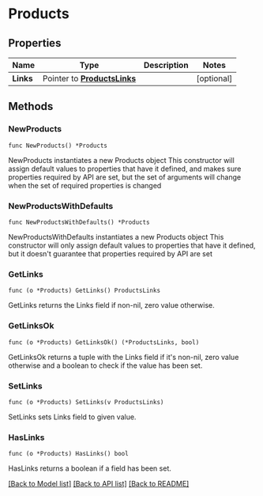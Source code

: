 # Products

## Properties

Name | Type | Description | Notes
------------ | ------------- | ------------- | -------------
**Links** | Pointer to [**ProductsLinks**](ProductsLinks.md) |  | [optional] 

## Methods

### NewProducts

`func NewProducts() *Products`

NewProducts instantiates a new Products object
This constructor will assign default values to properties that have it defined,
and makes sure properties required by API are set, but the set of arguments
will change when the set of required properties is changed

### NewProductsWithDefaults

`func NewProductsWithDefaults() *Products`

NewProductsWithDefaults instantiates a new Products object
This constructor will only assign default values to properties that have it defined,
but it doesn't guarantee that properties required by API are set

### GetLinks

`func (o *Products) GetLinks() ProductsLinks`

GetLinks returns the Links field if non-nil, zero value otherwise.

### GetLinksOk

`func (o *Products) GetLinksOk() (*ProductsLinks, bool)`

GetLinksOk returns a tuple with the Links field if it's non-nil, zero value otherwise
and a boolean to check if the value has been set.

### SetLinks

`func (o *Products) SetLinks(v ProductsLinks)`

SetLinks sets Links field to given value.

### HasLinks

`func (o *Products) HasLinks() bool`

HasLinks returns a boolean if a field has been set.


[[Back to Model list]](../README.md#documentation-for-models) [[Back to API list]](../README.md#documentation-for-api-endpoints) [[Back to README]](../README.md)


